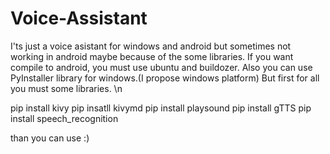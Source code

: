 # Voice-Assistant
I'ts just a voice asistant for windows and android but sometimes not working in android maybe because of the some libraries.
If you want compile to android, you must use ubuntu and buildozer. Also you can use PyInstaller library for windows.(I propose windows platform)
But first for all you must some libraries. \n 

pip install kivy
pip insatll kivymd
pip install playsound
pip install gTTS
pip install speech_recognition

than you can use :)
